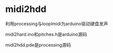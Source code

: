# midi2hdd
利用processing与looplmidi为arduino驱动硬盘发声


midi2hard.ino和pitches.h是arduino源码


midi2hdd.pde是processing源码
